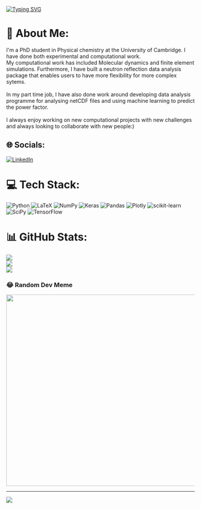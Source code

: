 [![Typing SVG](https://readme-typing-svg.demolab.com?font=Fira+Code&pause=1000&width=435&lines=Najib+Sharifi;University+of+Cambridge;Phd@Chemistry)](https://git.io/typing-svg)


# 💫 About Me:
I'm a PhD student in Physical chemistry at the University of Cambridge. I have done both experimental and computational work. <br>My computational work has included Molecular dynamics and finite element simulations. Furthermore, I have built a neutron reflection data analysis package that enables users to have more flexibility for more complex sytems.<br><br>In my part time job, I have also done work around developing data analysis programme for analysing netCDF files and using machine learning to predict the power factor.<br><br>I always enjoy working on new computational projects with new challenges and always looking to collaborate with new people:)


## 🌐 Socials:
[![LinkedIn](https://img.shields.io/badge/LinkedIn-%230077B5.svg?logo=linkedin&logoColor=white)](https://linkedin.com/in/najib-sharifi) 

# 💻 Tech Stack:
![Python](https://img.shields.io/badge/python-3670A0?style=for-the-badge&logo=python&logoColor=ffdd54) ![LaTeX](https://img.shields.io/badge/latex-%23008080.svg?style=for-the-badge&logo=latex&logoColor=white) ![NumPy](https://img.shields.io/badge/numpy-%23013243.svg?style=for-the-badge&logo=numpy&logoColor=white) ![Keras](https://img.shields.io/badge/Keras-%23D00000.svg?style=for-the-badge&logo=Keras&logoColor=white) ![Pandas](https://img.shields.io/badge/pandas-%23150458.svg?style=for-the-badge&logo=pandas&logoColor=white) ![Plotly](https://img.shields.io/badge/Plotly-%233F4F75.svg?style=for-the-badge&logo=plotly&logoColor=white) ![scikit-learn](https://img.shields.io/badge/scikit--learn-%23F7931E.svg?style=for-the-badge&logo=scikit-learn&logoColor=white) ![SciPy](https://img.shields.io/badge/SciPy-%230C55A5.svg?style=for-the-badge&logo=scipy&logoColor=%white) ![TensorFlow](https://img.shields.io/badge/TensorFlow-%23FF6F00.svg?style=for-the-badge&logo=TensorFlow&logoColor=white)
# 📊 GitHub Stats:
![](https://github-readme-stats.vercel.app/api?username=nsharifi650&theme=dark&hide_border=false&include_all_commits=true&count_private=true)<br/>
![](https://github-readme-streak-stats.herokuapp.com/?user=nsharifi650&theme=dark&hide_border=false)<br/>
![](https://github-readme-stats.vercel.app/api/top-langs/?username=nsharifi650&theme=dark&hide_border=false&include_all_commits=true&count_private=true&layout=compact)

### 😂 Random Dev Meme
<img src="https://random-memer.herokuapp.com/" width="512px"/>

---
[![](https://visitcount.itsvg.in/api?id=nsharifi650&icon=0&color=0)](https://visitcount.itsvg.in)

<!-- Proudly created with GPRM ( https://gprm.itsvg.in ) -->
